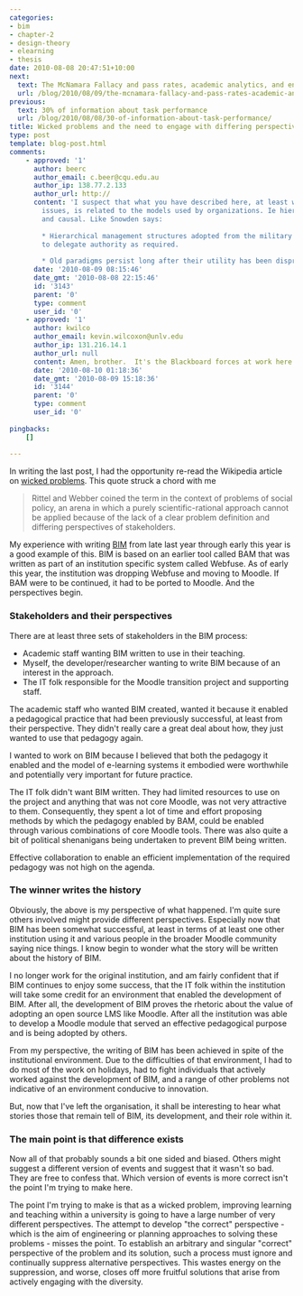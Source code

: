 ```yaml
---
categories:
- bim
- chapter-2
- design-theory
- elearning
- thesis
date: 2010-08-08 20:47:51+10:00
next:
  text: The McNamara Fallacy and pass rates, academic analytics, and engagement
  url: /blog/2010/08/09/the-mcnamara-fallacy-and-pass-rates-academic-analytics-and-engagement/
previous:
  text: 30% of information about task performance
  url: /blog/2010/08/08/30-of-information-about-task-performance/
title: Wicked problems and the need to engage with differing perspectives
type: post
template: blog-post.html
comments:
    - approved: '1'
      author: beerc
      author_email: c.beer@cqu.edu.au
      author_ip: 138.77.2.133
      author_url: http://
      content: 'I suspect that what you have described here, at least with the organizational
        issues, is related to the models used by organizations. Ie hierarchical, rigid
        and causal. Like Snowden says:
    
        * Hierarchical management structures adopted from the military without the ability
        to delegate authority as required.
    
        * Old paradigms persist long after their utility has been disproven.'
      date: '2010-08-09 08:15:46'
      date_gmt: '2010-08-08 22:15:46'
      id: '3143'
      parent: '0'
      type: comment
      user_id: '0'
    - approved: '1'
      author: kwilco
      author_email: kevin.wilcoxon@unlv.edu
      author_ip: 131.216.14.1
      author_url: null
      content: Amen, brother.  It's the Blackboard forces at work here at UNLV.
      date: '2010-08-10 01:18:36'
      date_gmt: '2010-08-09 15:18:36'
      id: '3144'
      parent: '0'
      type: comment
      user_id: '0'
    
pingbacks:
    []
    
---
```

In writing the last post, I had the opportunity re-read the Wikipedia article on [wicked problems](http://en.wikipedia.org/wiki/Wicked_problem). This quote struck a chord with me

> Rittel and Webber coined the term in the context of problems of social policy, an arena in which a purely scientific-rational approach cannot be applied because of the lack of a clear problem definition and differing perspectives of stakeholders.

My experience with writing [BIM](/blog/research/bam-blog-aggregation-management/) from late last year through early this year is a good example of this. BIM is based on an earlier tool called BAM that was written as part of an institution specific system called Webfuse. As of early this year, the institution was dropping Webfuse and moving to Moodle. If BAM were to be continued, it had to be ported to Moodle. And the perspectives begin.

### Stakeholders and their perspectives

There are at least three sets of stakeholders in the BIM process:

- Academic staff wanting BIM written to use in their teaching.
- Myself, the developer/researcher wanting to write BIM because of an interest in the approach.
- The IT folk responsible for the Moodle transition project and supporting staff.

The academic staff who wanted BIM created, wanted it because it enabled a pedagogical practice that had been previously successful, at least from their perspective. They didn't really care a great deal about how, they just wanted to use that pedagogy again.

I wanted to work on BIM because I believed that both the pedagogy it enabled and the model of e-learning systems it embodied were worthwhile and potentially very important for future practice.

The IT folk didn't want BIM written. They had limited resources to use on the project and anything that was not core Moodle, was not very attractive to them. Consequently, they spent a lot of time and effort proposing methods by which the pedagogy enabled by BAM, could be enabled through various combinations of core Moodle tools. There was also quite a bit of political shenanigans being undertaken to prevent BIM being written.

Effective collaboration to enable an efficient implementation of the required pedagogy was not high on the agenda.

### The winner writes the history

Obviously, the above is my perspective of what happened. I'm quite sure others involved might provide different perspectives. Especially now that BIM has been somewhat successful, at least in terms of at least one other institution using it and various people in the broader Moodle community saying nice things. I know begin to wonder what the story will be written about the history of BIM.

I no longer work for the original institution, and am fairly confident that if BIM continues to enjoy some success, that the IT folk within the institution will take some credit for an environment that enabled the development of BIM. After all, the development of BIM proves the rhetoric about the value of adopting an open source LMS like Moodle. After all the institution was able to develop a Moodle module that served an effective pedagogical purpose and is being adopted by others.

From my perspective, the writing of BIM has been achieved in spite of the institutional environment. Due to the difficulties of that environment, I had to do most of the work on holidays, had to fight individuals that actively worked against the development of BIM, and a range of other problems not indicative of an environment conducive to innovation.

But, now that I've left the organisation, it shall be interesting to hear what stories those that remain tell of BIM, its development, and their role within it.

### The main point is that difference exists

Now all of that probably sounds a bit one sided and biased. Others might suggest a different version of events and suggest that it wasn't so bad. They are free to confess that. Which version of events is more correct isn't the point I'm trying to make here.

The point I'm trying to make is that as a wicked problem, improving learning and teaching within a university is going to have a large number of very different perspectives. The attempt to develop "the correct" perspective - which is the aim of engineering or planning approaches to solving these problems - misses the point. To establish an arbitrary and singular "correct" perspective of the problem and its solution, such a process must ignore and continually suppress alternative perspectives. This wastes energy on the suppression, and worse, closes off more fruitful solutions that arise from actively engaging with the diversity.